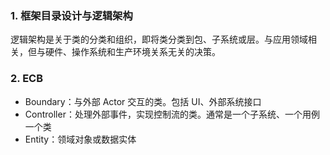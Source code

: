 ### 1. 框架目录设计与逻辑架构 ###

逻辑架构是关于类的分类和组织，即将类分类到包、子系统或层。与应用领域相关，但与硬件、操作系统和生产环境关系无关的决策。

### 2.  ECB ###

- Boundary：与外部 Actor 交互的类。包括 UI、外部系统接口
- Controller：处理外部事件，实现控制流的类。通常是一个子系统、一个用例一个类
- Entity：领域对象或数据实体